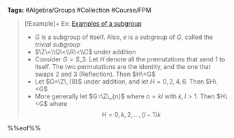 ---
---

**Tags:** #Algebra/Groups #Collection #Course/FPM 

 > 
 > \[!Example\]+ Ex: [Examples of a subgroup](Examples%20of%20a%20subgroup.md)
 > 
 > * $G$ is a subgroup of itself. Also, ${e}$ is a subgroup of $G$, called the *trivial subgroup*
 > * $\Z\<\\Q\<\\R\<\\C$ under addition
 > * Consider $G=S\_{3}$. Let $H$ denote all the premutations that send $1$ to itself. The two permutations are the identity, and the one that swaps $2$ and $3$ (Reflection). Then $H\<G$
 > * Let $G=\Z\_{8}$ under addition, and let $H={0,2,4,6}$. Then $H\<G$
 > * More generally let $G=\Z\_{n}$ where $n=kl$ with $k,l>1$. Then $H\<G$ where
 >   $$H={0,k,2,\dots,(l-1)k}$$

%%eof%%